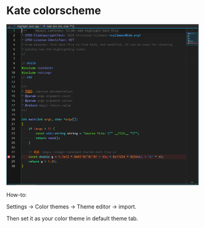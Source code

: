 # Kate colorscheme

![Revontuli for Kate](kate.png)

How-to:

Settings -> Color themes -> Theme editor -> import.

Then set it as your color theme in default theme tab.